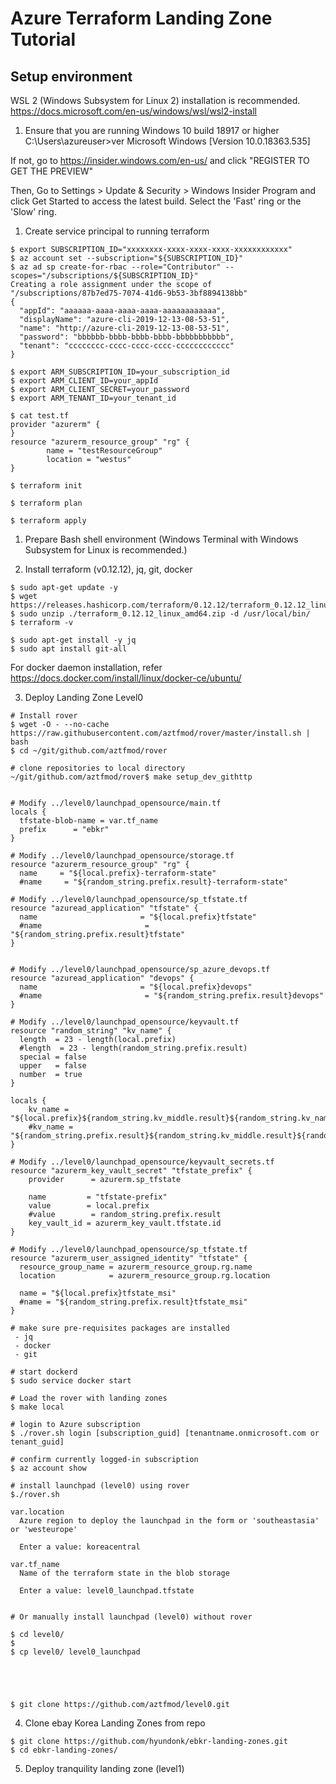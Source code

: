 # Azure Terraform Landing Zone Tutorial

## Setup environment 
WSL 2 (Windows Subsystem for Linux 2) installation is recommended. 
https://docs.microsoft.com/en-us/windows/wsl/wsl2-install

1. Ensure that you are running Windows 10 build 18917 or higher
C:\Users\azureuser>ver
Microsoft Windows [Version 10.0.18363.535]

If not, go to https://insider.windows.com/en-us/ and click "REGISTER TO GET THE PREVIEW"

Then, Go to Settings > Update & Security > Windows Insider Program and click Get Started to access the latest build.
Select the 'Fast' ring or the 'Slow' ring.


1. Create service principal to running terraform
```
$ export SUBSCRIPTION_ID="xxxxxxxx-xxxx-xxxx-xxxx-xxxxxxxxxxxx"
$ az account set --subscription="${SUBSCRIPTION_ID}"
$ az ad sp create-for-rbac --role="Contributor" --scopes="/subscriptions/${SUBSCRIPTION_ID}"
Creating a role assignment under the scope of "/subscriptions/87b7ed75-7074-41d6-9b53-3bf8894138bb"
{
  "appId": "aaaaaa-aaaa-aaaa-aaaa-aaaaaaaaaaaa",
  "displayName": "azure-cli-2019-12-13-08-53-51",
  "name": "http://azure-cli-2019-12-13-08-53-51",
  "password": "bbbbbb-bbbb-bbbb-bbbb-bbbbbbbbbbb",
  "tenant": "cccccccc-cccc-cccc-cccc-cccccccccccc"
}

$ export ARM_SUBSCRIPTION_ID=your_subscription_id
$ export ARM_CLIENT_ID=your_appId
$ export ARM_CLIENT_SECRET=your_password
$ export ARM_TENANT_ID=your_tenant_id

$ cat test.tf
provider "azurerm" {
}
resource "azurerm_resource_group" "rg" {
        name = "testResourceGroup"
        location = "westus"
}

$ terraform init

$ terraform plan

$ terraform apply
```


1. Prepare Bash shell environment (Windows Terminal with Windows Subsystem for Linux is recommended.)

2. Install terraform (v0.12.12), jq, git, docker
```
$ sudo apt-get update -y
$ wget https://releases.hashicorp.com/terraform/0.12.12/terraform_0.12.12_linux_amd64.zip
$ sudo unzip ./terraform_0.12.12_linux_amd64.zip -d /usr/local/bin/
$ terraform -v

$ sudo apt-get install -y jq
$ sudo apt install git-all
```
For docker daemon installation, refer https://docs.docker.com/install/linux/docker-ce/ubuntu/

3. Deploy Landing Zone Level0
```
# Install rover
$ wget -O - --no-cache https://raw.githubusercontent.com/aztfmod/rover/master/install.sh | bash
$ cd ~/git/github.com/aztfmod/rover

# clone repositories to local directory
~/git/github.com/aztfmod/rover$ make setup_dev_githttp


# Modify ../level0/launchpad_opensource/main.tf
locals {
  tfstate-blob-name = var.tf_name
  prefix      = "ebkr"
}

# Modify ../level0/launchpad_opensource/storage.tf
resource "azurerm_resource_group" "rg" {
  name     = "${local.prefix}-terraform-state"
  #name     = "${random_string.prefix.result}-terraform-state"

# Modify ../level0/launchpad_opensource/sp_tfstate.tf
resource "azuread_application" "tfstate" {
  name                       = "${local.prefix}tfstate"
  #name                       = "${random_string.prefix.result}tfstate"
}


# Modify ../level0/launchpad_opensource/sp_azure_devops.tf
resource "azuread_application" "devops" {
  name                       = "${local.prefix}devops"
  #name                       = "${random_string.prefix.result}devops"
}

# Modify ../level0/launchpad_opensource/keyvault.tf
resource "random_string" "kv_name" {
  length  = 23 - length(local.prefix)
  #length  = 23 - length(random_string.prefix.result)
  special = false
  upper   = false
  number  = true
}

locals {
    kv_name = "${local.prefix}${random_string.kv_middle.result}${random_string.kv_name.result}"
    #kv_name = "${random_string.prefix.result}${random_string.kv_middle.result}${random_string.kv_name.result}"
}

# Modify ../level0/launchpad_opensource/keyvault_secrets.tf
resource "azurerm_key_vault_secret" "tfstate_prefix" {
    provider      = azurerm.sp_tfstate

    name         = "tfstate-prefix"
    value        = local.prefix
    #value        = random_string.prefix.result
    key_vault_id = azurerm_key_vault.tfstate.id
}

# Modify ../level0/launchpad_opensource/sp_tfstate.tf
resource "azurerm_user_assigned_identity" "tfstate" {
  resource_group_name = azurerm_resource_group.rg.name
  location            = azurerm_resource_group.rg.location

  name = "${local.prefix}tfstate_msi"
  #name = "${random_string.prefix.result}tfstate_msi"
}

# make sure pre-requisites packages are installed
 - jq
 - docker
 - git
 
# start dockerd
$ sudo service docker start

# Load the rover with landing zones
$ make local

# login to Azure subscription
$ ./rover.sh login [subscription_guid] [tenantname.onmicrosoft.com or tenant_guid]

# confirm currently logged-in subscription
$ az account show

# install launchpad (level0) using rover
$./rover.sh

var.location
  Azure region to deploy the launchpad in the form or 'southeastasia' or 'westeurope'

  Enter a value: koreacentral

var.tf_name
  Name of the terraform state in the blob storage

  Enter a value: level0_launchpad.tfstate


# Or manually install launchpad (level0) without rover

$ cd level0/
$ 
$ cp level0/ level0_launchpad

  



$ git clone https://github.com/aztfmod/level0.git

```

4. Clone ebay Korea Landing Zones from repo

```
$ git clone https://github.com/hyundonk/ebkr-landing-zones.git
$ cd ebkr-landing-zones/
```

5. Deploy tranquility landing zone (level1)










